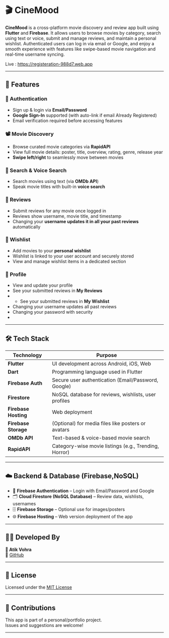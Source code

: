 # 🎬 CineMood

**CineMood** is a cross-platform movie discovery and review app built using **Flutter** and **Firebase**. It allows users to browse movies by category, search using text or voice, submit and manage reviews, and maintain a personal wishlist. Authenticated users can log in via email or Google, and enjoy a smooth experience with features like swipe-based movie navigation and real-time username syncing.

Live :  https://registeration-988d7.web.app

---

## 🚀 Features

### 🔐 Authentication
- Sign up & login via **Email/Password**
- **Google Sign-In** supported (with auto-link if email Already Registered)
- Email verification required before accessing features

### 📽️ Movie Discovery
- Browse curated movie categories via **RapidAPI**
- View full movie details: poster, title, overview, rating, genre, release year
- **Swipe left/right** to seamlessly move between movies

### 🔎 Search & Voice Search
- Search movies using text (via **OMDb API**)
- Speak movie titles with built-in **voice search**

### 📝 Reviews
- Submit reviews for any movie once logged in
- Reviews show username, movie title, and timestamp
- Changing your **username updates it in all your past reviews** automatically

### 💖 Wishlist
- Add movies to your **personal wishlist**
- Wishlist is linked to your user account and securely stored
- View and manage wishlist items in a dedicated section

### 👤 Profile
- View and update your profile
- See your submitted reviews in **My Reviews**
- - See your submitted reviews in **My Wishlist**
- Changing your username updates all past reviews
- Changing your password with security
- 

---

## 🛠️ Tech Stack

| Technology        | Purpose                                               |
|-------------------|--------------------------------------------------------|
| **Flutter**       | UI development across Android, iOS, Web               |
| **Dart**          | Programming language used in Flutter                  |
| **Firebase Auth** | Secure user authentication (Email/Password, Google)  |
| **Firestore**     | NoSQL database for reviews, wishlists, user profiles |
| **Firebase Hosting** | Web deployment                                     |
| **Firebase Storage** | (Optional) for media files like posters or avatars |
| **OMDb API**      | Text-based & voice-based movie search                |
| **RapidAPI**      | Category-wise movie listings (e.g., Trending, Horror) |

---

## ☁️ Backend & Database (Firebase,NoSQL)

- 🔐 **Firebase Authentication** – Login with Email/Password and Google  
- 🗂️ **Cloud Firestore (NoSQL Database)** – Review data, wishlists, usernames  
- 🗄️ **Firebase Storage** – Optional use for images/posters  
- 🌐 **Firebase Hosting** – Web version deployment of the app  

---

## 🧑‍💻 Developed By

**👤 Atik Vohra**  
🔗 [GitHub](https://github.com/atik-7866)

---

## 📜 License

Licensed under the [MIT License](LICENSE)

---

## 🙌 Contributions

This app is part of a personal/portfolio project.  
Issues and suggestions are welcome!

---
